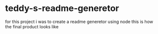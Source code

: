 # teddy-s-readme-generetor
for this project i was to create a readme generetor using node 
this is how the final product looks like
